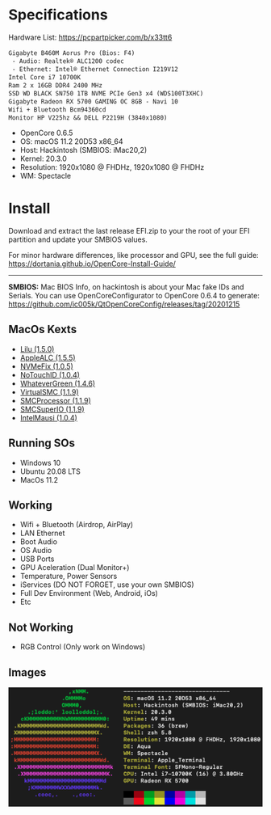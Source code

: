 # Specifications

Hardware List: https://pcpartpicker.com/b/x33tt6
```
Gigabyte B460M Aorus Pro (Bios: F4)
 - Audio: Realtek® ALC1200 codec
 - Ethernet: Intel® Ethernet Connection I219V12
Intel Core i7 10700K
Ram 2 x 16GB DDR4 2400 MHz
SSD WD BLACK SN750 1TB NVME PCIe Gen3 x4 (WDS100T3XHC)
Gigabyte Radeon RX 5700 GAMING OC 8GB - Navi 10
Wifi + Bluetooth Bcm94360cd
Monitor HP V225hz && DELL P2219H (3840x1080)
```

- OpenCore 0.6.5
- OS: macOS 11.2 20D53 x86_64
- Host: Hackintosh (SMBIOS: iMac20,2)
- Kernel: 20.3.0
- Resolution: 1920x1080 @ FHDHz, 1920x1080 @ FHDHz
- WM: Spectacle

# Install

Download and extract the last release EFI.zip to your the root of your EFI partition and update your SMBIOS values.

For minor hardware differences, like processor and GPU, see the full guide:
https://dortania.github.io/OpenCore-Install-Guide/

---

**SMBIOS:** Mac BIOS Info, on hackintosh is about your Mac fake IDs and Serials.
You can use OpenCoreConfigurator to OpenCore 0.6.4 to generate:
https://github.com/ic005k/QtOpenCoreConfig/releases/tag/20201215

## MacOs Kexts

- [Lilu (1.5.0)](https://github.com/acidanthera/Lilu/releases/tag/1.5.0)
- [AppleALC (1.5.5)](https://github.com/acidanthera/AppleALC/releases/tag/1.5.5)
- [NVMeFix (1.0.5)](https://github.com/acidanthera/NVMeFix/releases/tag/1.0.5)
- [NoTouchID (1.0.4)](https://github.com/al3xtjames/NoTouchID/releases/tag/1.0.4)
- [WhateverGreen (1.4.6)](https://github.com/acidanthera/WhateverGreen/releases/tag/1.4.6)
- [VirtualSMC (1.1.9)](https://github.com/acidanthera/VirtualSMC/releases/tag/1.1.9)
- [SMCProcessor (1.1.9)](https://github.com/acidanthera/VirtualSMC/releases/tag/1.1.9)
- [SMCSuperIO (1.1.9)](https://github.com/acidanthera/VirtualSMC/releases/tag/1.1.9)
- [IntelMausi (1.0.4)](https://github.com/acidanthera/IntelMausi/releases/tag/1.0.4)

## Running SOs

- Windows 10
- Ubuntu 20.08 LTS
- MacOs 11.2

## Working

- Wifi + Bluetooth (Airdrop, AirPlay)
- LAN Ethernet
- Boot Audio
- OS Audio
- USB Ports
- GPU Aceleration (Dual Monitor+)
- Temperature, Power Sensors
- iServices (DO NOT FORGET, use your own SMBIOS)
- Full Dev Environment (Web, Android, iOs)
- Etc

## Not Working

- RGB Control (Only work on Windows)

## Images

![AboutThisMac](images/AboutThisMac.png)
